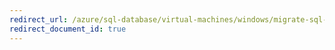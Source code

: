 ```yaml
---
redirect_url: /azure/sql-database/virtual-machines/windows/migrate-sql-server
redirect_document_id: true
---
```

